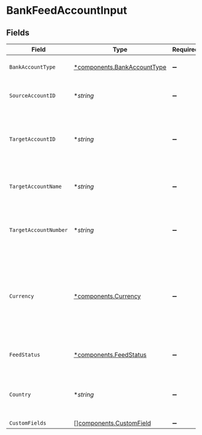 # BankFeedAccountInput


## Fields

| Field                                                                                                                              | Type                                                                                                                               | Required                                                                                                                           | Description                                                                                                                        | Example                                                                                                                            |
| ---------------------------------------------------------------------------------------------------------------------------------- | ---------------------------------------------------------------------------------------------------------------------------------- | ---------------------------------------------------------------------------------------------------------------------------------- | ---------------------------------------------------------------------------------------------------------------------------------- | ---------------------------------------------------------------------------------------------------------------------------------- |
| `BankAccountType`                                                                                                                  | [*components.BankAccountType](../../models/components/bankaccounttype.md)                                                          | :heavy_minus_sign:                                                                                                                 | Type of the bank account.                                                                                                          | bank                                                                                                                               |
| `SourceAccountID`                                                                                                                  | **string*                                                                                                                          | :heavy_minus_sign:                                                                                                                 | The source account's unique identifier.                                                                                            | src_456                                                                                                                            |
| `TargetAccountID`                                                                                                                  | **string*                                                                                                                          | :heavy_minus_sign:                                                                                                                 | The target account's unique identifier in the accounting connector.                                                                | tgt_789                                                                                                                            |
| `TargetAccountName`                                                                                                                | **string*                                                                                                                          | :heavy_minus_sign:                                                                                                                 | Name associated with the target account.                                                                                           | Main Company Checking                                                                                                              |
| `TargetAccountNumber`                                                                                                              | **string*                                                                                                                          | :heavy_minus_sign:                                                                                                                 | Account number of the destination bank account.                                                                                    | NL91ABNA0417164300                                                                                                                 |
| `Currency`                                                                                                                         | [*components.Currency](../../models/components/currency.md)                                                                        | :heavy_minus_sign:                                                                                                                 | Indicates the associated currency for an amount of money. Values correspond to [ISO 4217](https://en.wikipedia.org/wiki/ISO_4217). | USD                                                                                                                                |
| `FeedStatus`                                                                                                                       | [*components.FeedStatus](../../models/components/feedstatus.md)                                                                    | :heavy_minus_sign:                                                                                                                 | Current status of the bank feed.                                                                                                   | pending                                                                                                                            |
| `Country`                                                                                                                          | **string*                                                                                                                          | :heavy_minus_sign:                                                                                                                 | Country code according to ISO 3166-1 alpha-2.                                                                                      | US                                                                                                                                 |
| `CustomFields`                                                                                                                     | [][components.CustomField](../../models/components/customfield.md)                                                                 | :heavy_minus_sign:                                                                                                                 | N/A                                                                                                                                |                                                                                                                                    |